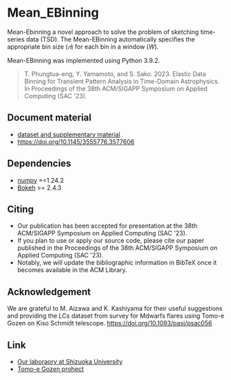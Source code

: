 # Mean_EBinning
Mean-Ebinning a novel approach to solve the problem of sketching time-series data (TSD). The Mean-EBinning automatically specifies the appropriate bin size (_𝑛_) for each bin in a window (_W_).

Mean-EBinning was implemented using Python 3.9.2.

>T. Phungtua-eng, Y. Yamamoto, and S. Sako. 2023. Elastic Data Binning for Transient Pattern Analysis in Time-Domain Astrophysics. In Proceedings of the 38th ACM/SIGAPP Symposium on Applied Computing (SAC '23).

## Document material
- [dataset and supplementary material](https://sites.google.com/view/elasticdatabinning)
- https://doi.org/10.1145/3555776.3577606

## Dependencies
- [numpy](http://www.numpy.org/) >=1.24.2
- [Bokeh](http://bokeh.org/) >= 2.4.3

## Citing
- Our publication has been accepted for presentation at the 38th ACM/SIGAPP Symposium on Applied Computing  (SAC '23). 
- If you plan to use or apply our source code, please cite our paper published in the Proceedings of the 38th ACM/SIGAPP Symposium on Applied Computing (SAC '23).
- Notably, we will update the bibliographic information in BibTeX once it becomes available in the ACM Library.

## Acknowledgement
We are grateful to M. Aizawa and K. Kashiyama for their useful suggestions and providing the LCs dataset from survey for Mdwarfs flares using Tomo-e Gozen on Kiso Schmidt telescope. https://doi.org/10.1093/pasj/psac056

## Link
- [Our laboraory at Shizuoka University](http://lab.inf.shizuoka.ac.jp/yamamoto/)
- [Tomo-e Gozen prohect](https://tomoe.mtk.ioa.s.u-tokyo.ac.jp/)
